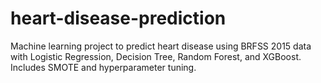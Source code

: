 # heart-disease-prediction
Machine learning project to predict heart disease using BRFSS 2015 data with Logistic Regression, Decision Tree, Random Forest, and XGBoost. Includes SMOTE and hyperparameter tuning.
